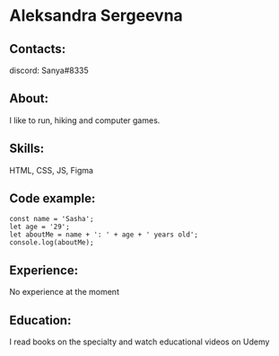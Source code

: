 # Aleksandra Sergeevna

## Contacts:
discord: Sanya#8335

## About:
I like to run, hiking and computer games.

## Skills:
HTML, CSS, JS, Figma

## Code example:

```
const name = 'Sasha';
let age = '29';
let aboutMe = name + ': ' + age + ' years old';
console.log(aboutMe);
```

## Experience:
No experience at the moment

## Education:
I read books on the specialty and watch educational videos on Udemy
